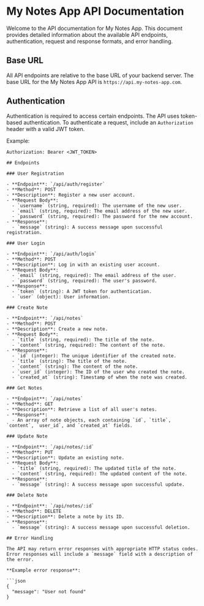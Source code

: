 # My Notes App API Documentation

Welcome to the API documentation for My Notes App. This document provides detailed information about the available API endpoints, authentication, request and response formats, and error handling.

## Base URL

All API endpoints are relative to the base URL of your backend server. The base URL for the My Notes App API is `https://api.my-notes-app.com`.

## Authentication

Authentication is required to access certain endpoints. The API uses token-based authentication. To authenticate a request, include an `Authorization` header with a valid JWT token.

Example:

```http
Authorization: Bearer <JWT_TOKEN>

## Endpoints

### User Registration

- **Endpoint**: `/api/auth/register`
- **Method**: POST
- **Description**: Register a new user account.
- **Request Body**:
  - `username` (string, required): The username of the new user.
  - `email` (string, required): The email address of the new user.
  - `password` (string, required): The password for the new account.
- **Response**:
  - `message` (string): A success message upon successful registration.

### User Login

- **Endpoint**: `/api/auth/login`
- **Method**: POST
- **Description**: Log in with an existing user account.
- **Request Body**:
  - `email` (string, required): The email address of the user.
  - `password` (string, required): The user's password.
- **Response**:
  - `token` (string): A JWT token for authentication.
  - `user` (object): User information.

### Create Note

- **Endpoint**: `/api/notes`
- **Method**: POST
- **Description**: Create a new note.
- **Request Body**:
  - `title` (string, required): The title of the note.
  - `content` (string, required): The content of the note.
- **Response**:
  - `id` (integer): The unique identifier of the created note.
  - `title` (string): The title of the note.
  - `content` (string): The content of the note.
  - `user_id` (integer): The ID of the user who created the note.
  - `created_at` (string): Timestamp of when the note was created.

### Get Notes

- **Endpoint**: `/api/notes`
- **Method**: GET
- **Description**: Retrieve a list of all user's notes.
- **Response**:
  - An array of note objects, each containing `id`, `title`, `content`, `user_id`, and `created_at` fields.

### Update Note

- **Endpoint**: `/api/notes/:id`
- **Method**: PUT
- **Description**: Update an existing note.
- **Request Body**:
  - `title` (string, required): The updated title of the note.
  - `content` (string, required): The updated content of the note.
- **Response**:
  - `message` (string): A success message upon successful update.

### Delete Note

- **Endpoint**: `/api/notes/:id`
- **Method**: DELETE
- **Description**: Delete a note by its ID.
- **Response**:
  - `message` (string): A success message upon successful deletion.

## Error Handling

The API may return error responses with appropriate HTTP status codes. Error responses will include a `message` field with a description of the error.

**Example error response**:

```json
{
  "message": "User not found"
}
